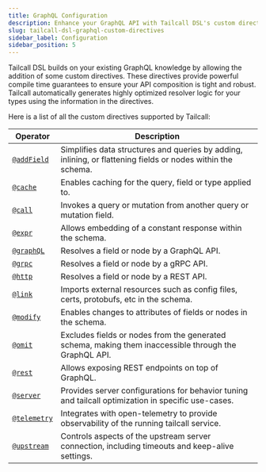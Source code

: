 ```yaml
---
title: GraphQL Configuration
description: Enhance your GraphQL API with Tailcall DSL's custom directives. These directives offer powerful compile-time guarantees, ensuring robust and optimized API composition. Tailcall automates the generation of resolver logic for improved performance.
slug: tailcall-dsl-graphql-custom-directives
sidebar_label: Configuration
sidebar_position: 5
---
```


Tailcall DSL builds on your existing GraphQL knowledge by allowing the addition of some custom directives. These directives provide powerful compile time guarantees to ensure your API composition is tight and robust. Tailcall automatically generates highly optimized resolver logic for your types using the information in the directives.

Here is a list of all the custom directives supported by Tailcall:

<!-- SORT OPERATOR BY NAME -->

| Operator                                                 | Description                                                                                                  |
| -------------------------------------------------------- | ------------------------------------------------------------------------------------------------------------ |
| [`@addField`](/docs/directives/add-field-directive/)     | Simplifies data structures and queries by adding, inlining, or flattening fields or nodes within the schema. |
| [`@cache`](/docs/directives/cache-directive/)            | Enables caching for the query, field or type applied to.                                                     |
| [`@call`](/docs/directives/call-directive/)              | Invokes a query or mutation from another query or mutation field.                                            |
| [`@expr`](/docs/directives/expr-directive/)              | Allows embedding of a constant response within the schema.                                                   |
| [`@graphQL`](/docs/directives/graphQL-directive/)        | Resolves a field or node by a GraphQL API.                                                                   |
| [`@grpc`](/docs/directives/grpc-directive/)              | Resolves a field or node by a gRPC API.                                                                      |
| [`@http`](/docs/directives/http-directive/)              | Resolves a field or node by a REST API.                                                                      |
| [`@link`](/docs/directives/link-directive/)              | Imports external resources such as config files, certs, protobufs, etc in the schema.                        |
| [`@modify`](/docs/directives/modify-directive/)          | Enables changes to attributes of fields or nodes in the schema.                                              |
| [`@omit`](/docs/directives/omit-directive/)              | Excludes fields or nodes from the generated schema, making them inaccessible through the GraphQL API.        |
| [`@rest`](/docs/rest.md#rest-directive)                  | Allows exposing REST endpoints on top of GraphQL.                                                            |
| [`@server`](/docs/directives/server-directive/)          | Provides server configurations for behavior tuning and tailcall optimization in specific use-cases.          |
| [`@telemetry`](/docs/telemetry.md#telemetry-directive)   | Integrates with open-telemetry to provide observability of the running tailcall service.                     |
| [`@upstream`](/docs/client-tuning.md#upstream-directive) | Controls aspects of the upstream server connection, including timeouts and keep-alive settings.              |
